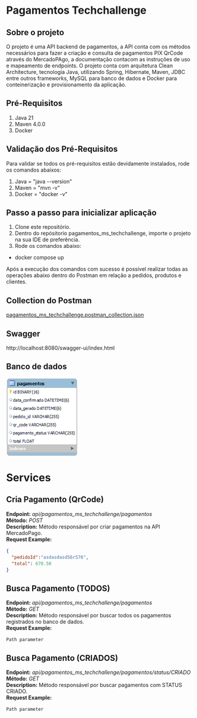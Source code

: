 # Pagamentos Techchallenge
## Sobre o projeto
O projeto é uma API backend de pagamentos, a API conta com os métodos necessários para fazer a criação e consulta de pagamentos PIX QrCode através do MercadoPAgo, a documentação contacom as instruções de uso e mapeamento de endpoints. O projeto conta com arquitetura Clean Architecture, tecnologia Java, utilizando Spring, Hibernate, Maven, JDBC entre outros frameworks, MySQL para banco de dados e Docker para conteinerização e provisionamento da aplicação.

## Pré-Requisitos
1. Java 21
2. Maven 4.0.0
3. Docker

## Validação dos Pré-Requisitos
Para validar se todos os pré-requisitos estão devidamente instalados, rode os comandos abaixos:
1. Java = "java --version"
2. Maven = "mvn -v"
3. Docker = "docker -v"

## Passo a passo para inicializar aplicação
1. Clone este repositório.
2. Dentro do repósitorio pagamentos_ms_techchallenge, importe o projeto na sua IDE de preferência.
3. Rode os comandos abaixo:

- docker compose up

Após a execução dos comandos com sucesso é possível realizar todas as operações abaixo dentro do Postman em relação a pedidos, produtos e clientes.

## Collection do Postman
[pagamentos_ms_techchallenge.postman_collection.json](pagamentos_ms_techchallenge.postman_collection.json)

## Swagger
http://localhost:8080/swagger-ui/index.html

## Banco de dados
![banco_pagamentos.png](banco_pagamentos.png)


# Services
## Cria Pagamento (QrCode)
**Endpoint:** *api/pagamentos_ms_techchallenge/pagamentos*<br />
**Método:** *POST*
<br />
**Description:** Método responsável por criar pagamentos na API MercadoPago.
<br />
**Request Example:**
<br />
```json
{
  "pedidoId":"asdasdasd56r576",
  "total": 670.50
}
```

## Busca Pagamento (TODOS)
**Endpoint:** *api/pagamentos_ms_techchallenge/pagamentos*<br />
**Método:** *GET*
<br />
**Description:** Método responsável por buscar todos os pagamentos registrados no banco de dados.
<br />
**Request Example:**
<br />
```
Path parameter
```
## Busca Pagamento (CRIADOS)
**Endpoint:** *api/pagamentos_ms_techchallenge/pagamentos/status/CRIADO*<br />
**Método:** *GET*
<br />
**Description:** Método responsável por buscar pagamentos com STATUS CRIADO.
<br />
**Request Example:**
<br />
```
Path parameter

